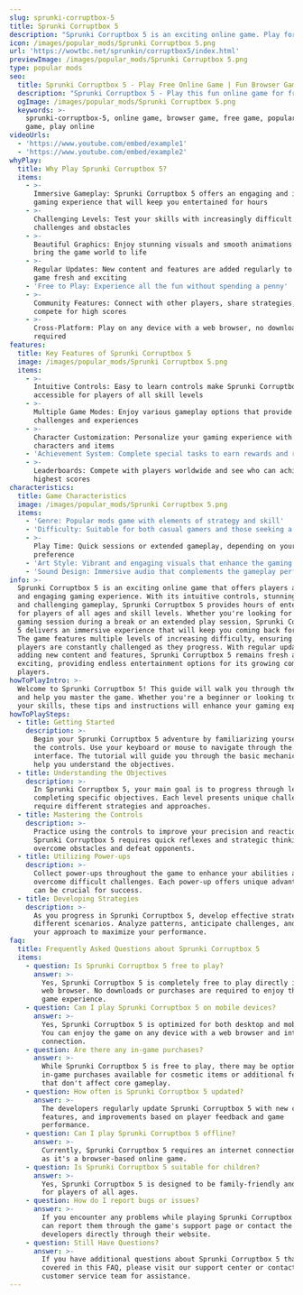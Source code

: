```yaml
---
slug: sprunki-corruptbox-5
title: Sprunki Corruptbox 5
description: "Sprunki Corruptbox 5 is an exciting online game. Play for free directly in your browser!"
icon: /images/popular_mods/Sprunki Corruptbox 5.png
url: 'https://wowtbc.net/sprunkin/corruptbox5/index.html'
previewImage: /images/popular_mods/Sprunki Corruptbox 5.png
type: popular mods
seo:
  title: Sprunki Corruptbox 5 - Play Free Online Game | Fun Browser Games
  description: "Sprunki Corruptbox 5 - Play this fun online game for free in your browser. No download required!"
  ogImage: /images/popular_mods/Sprunki Corruptbox 5.png
  keywords: >-
    sprunki-corruptbox-5, online game, browser game, free game, popular mods
    game, play online
videoUrls:
  - 'https://www.youtube.com/embed/example1'
  - 'https://www.youtube.com/embed/example2'
whyPlay:
  title: Why Play Sprunki Corruptbox 5?
  items:
    - >-
      Immersive Gameplay: Sprunki Corruptbox 5 offers an engaging and immersive
      gaming experience that will keep you entertained for hours
    - >-
      Challenging Levels: Test your skills with increasingly difficult
      challenges and obstacles
    - >-
      Beautiful Graphics: Enjoy stunning visuals and smooth animations that
      bring the game world to life
    - >-
      Regular Updates: New content and features are added regularly to keep the
      game fresh and exciting
    - 'Free to Play: Experience all the fun without spending a penny'
    - >-
      Community Features: Connect with other players, share strategies, and
      compete for high scores
    - >-
      Cross-Platform: Play on any device with a web browser, no downloads
      required
features:
  title: Key Features of Sprunki Corruptbox 5
  image: /images/popular_mods/Sprunki Corruptbox 5.png
  items:
    - >-
      Intuitive Controls: Easy to learn controls make Sprunki Corruptbox 5
      accessible for players of all skill levels
    - >-
      Multiple Game Modes: Enjoy various gameplay options that provide different
      challenges and experiences
    - >-
      Character Customization: Personalize your gaming experience with unique
      characters and items
    - 'Achievement System: Complete special tasks to earn rewards and recognition'
    - >-
      Leaderboards: Compete with players worldwide and see who can achieve the
      highest scores
characteristics:
  title: Game Characteristics
  image: /images/popular_mods/Sprunki Corruptbox 5.png
  items:
    - 'Genre: Popular mods game with elements of strategy and skill'
    - 'Difficulty: Suitable for both casual gamers and those seeking a challenge'
    - >-
      Play Time: Quick sessions or extended gameplay, depending on your
      preference
    - 'Art Style: Vibrant and engaging visuals that enhance the gaming experience'
    - 'Sound Design: Immersive audio that complements the gameplay perfectly'
info: >-
  Sprunki Corruptbox 5 is an exciting online game that offers players a unique
  and engaging gaming experience. With its intuitive controls, stunning visuals,
  and challenging gameplay, Sprunki Corruptbox 5 provides hours of entertainment
  for players of all ages and skill levels. Whether you're looking for a quick
  gaming session during a break or an extended play session, Sprunki Corruptbox
  5 delivers an immersive experience that will keep you coming back for more.
  The game features multiple levels of increasing difficulty, ensuring that
  players are constantly challenged as they progress. With regular updates
  adding new content and features, Sprunki Corruptbox 5 remains fresh and
  exciting, providing endless entertainment options for its growing community of
  players.
howToPlayIntro: >-
  Welcome to Sprunki Corruptbox 5! This guide will walk you through the basics
  and help you master the game. Whether you're a beginner or looking to improve
  your skills, these tips and instructions will enhance your gaming experience.
howToPlaySteps:
  - title: Getting Started
    description: >-
      Begin your Sprunki Corruptbox 5 adventure by familiarizing yourself with
      the controls. Use your keyboard or mouse to navigate through the game
      interface. The tutorial will guide you through the basic mechanics and
      help you understand the objectives.
  - title: Understanding the Objectives
    description: >-
      In Sprunki Corruptbox 5, your main goal is to progress through levels by
      completing specific objectives. Each level presents unique challenges that
      require different strategies and approaches.
  - title: Mastering the Controls
    description: >-
      Practice using the controls to improve your precision and reaction time.
      Sprunki Corruptbox 5 requires quick reflexes and strategic thinking to
      overcome obstacles and defeat opponents.
  - title: Utilizing Power-ups
    description: >-
      Collect power-ups throughout the game to enhance your abilities and
      overcome difficult challenges. Each power-up offers unique advantages that
      can be crucial for success.
  - title: Developing Strategies
    description: >-
      As you progress in Sprunki Corruptbox 5, develop effective strategies for
      different scenarios. Analyze patterns, anticipate challenges, and adapt
      your approach to maximize your performance.
faq:
  title: Frequently Asked Questions about Sprunki Corruptbox 5
  items:
    - question: Is Sprunki Corruptbox 5 free to play?
      answer: >-
        Yes, Sprunki Corruptbox 5 is completely free to play directly in your
        web browser. No downloads or purchases are required to enjoy the full
        game experience.
    - question: Can I play Sprunki Corruptbox 5 on mobile devices?
      answer: >-
        Yes, Sprunki Corruptbox 5 is optimized for both desktop and mobile play.
        You can enjoy the game on any device with a web browser and internet
        connection.
    - question: Are there any in-game purchases?
      answer: >-
        While Sprunki Corruptbox 5 is free to play, there may be optional
        in-game purchases available for cosmetic items or additional features
        that don't affect core gameplay.
    - question: How often is Sprunki Corruptbox 5 updated?
      answer: >-
        The developers regularly update Sprunki Corruptbox 5 with new content,
        features, and improvements based on player feedback and game
        performance.
    - question: Can I play Sprunki Corruptbox 5 offline?
      answer: >-
        Currently, Sprunki Corruptbox 5 requires an internet connection to play
        as it's a browser-based online game.
    - question: Is Sprunki Corruptbox 5 suitable for children?
      answer: >-
        Yes, Sprunki Corruptbox 5 is designed to be family-friendly and suitable
        for players of all ages.
    - question: How do I report bugs or issues?
      answer: >-
        If you encounter any problems while playing Sprunki Corruptbox 5, you
        can report them through the game's support page or contact the
        developers directly through their website.
    - question: Still Have Questions?
      answer: >-
        If you have additional questions about Sprunki Corruptbox 5 that aren't
        covered in this FAQ, please visit our support center or contact our
        customer service team for assistance.
---
```


